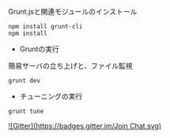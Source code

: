 Grunt.jsと関連モジュールのインストール


```
npm install grunt-cli
npm install
```

* Gruntの実行

簡易サーバの立ち上げと、ファイル監視
  
```
grunt dev
```

* チューニングの実行  

```
grunt tune
```

[![Gitter](https://badges.gitter.im/Join Chat.svg)](https://gitter.im/imishinist/orisano.github.io?utm_source=badge&utm_medium=badge&utm_campaign=pr-badge&utm_content=badge)
